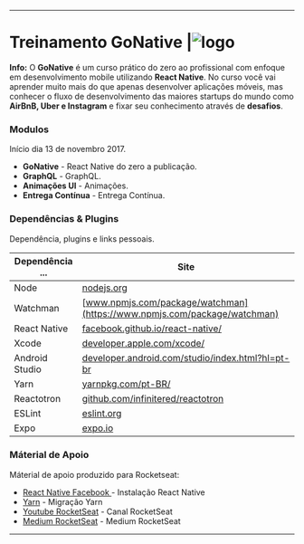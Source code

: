 ----------------
# Treinamento GoNative |![logo](http://rocketseat.com.br/assets/img/rocketseat.svg)

**Info:** O **GoNative** é um curso prático do zero ao profissional com enfoque em desenvolvimento mobile utilizando **React Native**. No curso você vai aprender muito mais do que apenas desenvolver aplicações móveis, mas conhecer o fluxo de desenvolvimento das maiores startups do mundo como **AirBnB, Uber e Instagram** e fixar seu conhecimento através de **desafios**.

### **Modulos**
Início dia 13 de novembro 2017.
  - **GoNative** - React Native do zero a publicação.
  - **GraphQL** - GraphQL.
  - **Animações UI** - Animações.
  - **Entrega Contínua** - Entrega Contínua.

### **Dependências & Plugins**
Dependência, plugins e links pessoais.

| Dependência ...| Site |
| ------ | ------ |
| Node |[nodejs.org](https://nodejs.org)  |
| Watchman|[www.npmjs.com/package/watchman](https://www.npmjs.com/package/watchman)|
| React Native | [facebook.github.io/react-native/](https://facebook.github.io/react-native/) |
| Xcode | [developer.apple.com/xcode/](https://developer.apple.com/xcode/) |
| Android Studio | [developer.android.com/studio/index.html?hl=pt-br](https://developer.android.com/studio/index.html?hl=pt-br)  |
| Yarn | [yarnpkg.com/pt-BR/](https://yarnpkg.com/pt-BR/) |
| Reactotron | [github.com/infinitered/reactotron](https://github.com/infinitered/reactotron)|
| ESLint| [eslint.org](https://eslint.org)|
|Expo|[expo.io](https://expo.io)|

### Máterial de Apoio
Máterial de apoio produzido para Rocketseat:
- [React Native Facebook ](https://facebook.github.io/react-native/docs/getting-started.html) - Instalação React Native
- [Yarn](https://yarnpkg.com/lang/pt-br/docs/) - Migração Yarn
- [Youtube RocketSeat](https://yarnpkg.com/lang/pt-br/docs/) - Canal RocketSeat
- [Medium RocketSeat](https://yarnpkg.com/lang/pt-br/docs/) - Medium RocketSeat

----------------
